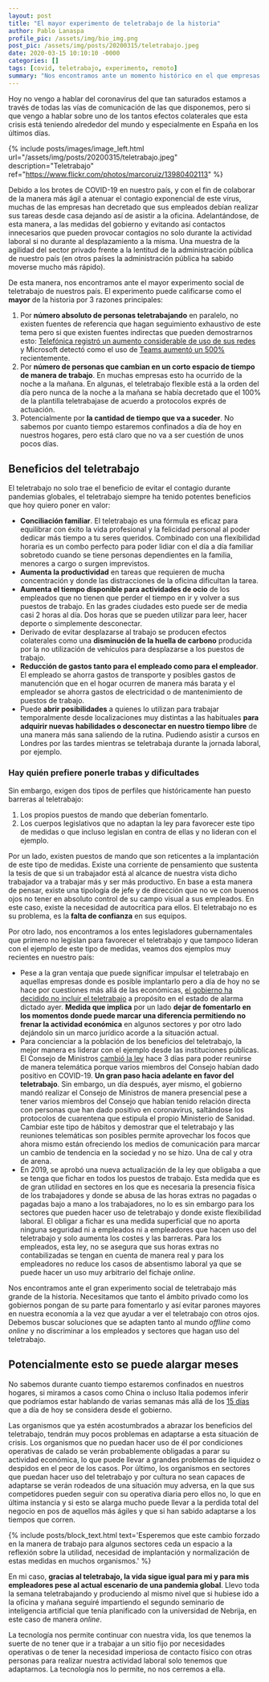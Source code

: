 ```yaml
---
layout: post
title: "El mayor experimento de teletrabajo de la historia"
author: Pablo Lanaspa
profile_pic: /assets/img/bio_img.png
post_pic: /assets/img/posts/20200315/teletrabajo.jpeg
date: 2020-03-15 10:10:10 -0000
categories: []
tags: [covid, teletrabajo, experimento, remoto]
summary: "Nos encontramos ante un momento histórico en el que empresas y gobierno deben incentivar el teletrabajo para evitar una gran..."
---
```


Hoy no vengo a hablar del coronavirus del que tan saturados estamos a través de todas las vías de comunicación de las que disponemos, pero si que vengo a hablar sobre uno de los tantos efectos colaterales que esta crisis está teniendo alrededor del mundo y especialmente en España en los últimos días.

{% include posts/images/image_left.html url="/assets/img/posts/20200315/teletrabajo.jpeg" description="Teletrabajo" ref="https://www.flickr.com/photos/marcoruiz/13980402113" %}

Debido a los brotes de COVID-19 en nuestro país, y con el fin de colaborar de la manera más ágil a atenuar el contagio exponencial de este virus, muchas de las empresas han decretado que sus empleados debían realizar sus tareas desde casa dejando así de asistir a la oficina. Adelantándose, de esta manera, a las medidas del gobierno y evitando así contactos innecesarios que pueden provocar contagios no solo durante la actividad laboral si no durante al desplazamiento a la misma. Una muestra de la agilidad del sector privado frente a la lentitud de la administración pública de nuestro país (en otros países la administración pública ha sabido moverse mucho más rápido).

De esta manera, nos encontramos ante el mayor experimento social de teletrabajo de nuestros país. El experimento puede calificarse como el **mayor** de la historia por 3 razones principales:
1. Por **número absoluto de personas teletrabajando** en paralelo, no existen fuentes de referencia que hagan seguimiento exhaustivo de este tema pero si que existen fuentes indirectas que pueden demostrarnos esto: [Telefónica registró un aumento considerable de uso de sus redes](https://www.bolsamania.com/noticias/empresas/economia--amp-movistar-detecta-un-aumento-considerable-del-trafico-en-sus-redes-por-las-medidas-del-coronavirus--7383727.html) y Microsoft detectó como el uso de [Teams aumentó un 500%](https://mspoweruser.com/microsoft-teams-saw-a-500-percent-increase-in-usage-due-to-coronavirus-outbreak/) recientemente.
2. Por **número de personas que cambian en un corto espacio de tiempo de manera de trabajo**. En muchas empresas esto ha ocurrido de la noche a la mañana. En algunas, el teletrabajo flexible está a la orden del día pero nunca de la noche a la mañana se había decretado que el 100% de la plantilla teletrabajase de acuerdo a protocolos exprés de actuación.
3. Potencialmente por **la cantidad de tiempo que va a suceder**. No sabemos por cuanto tiempo estaremos confinados a día de hoy en nuestros hogares, pero está claro que no va a ser cuestión de unos pocos días.


## Beneficios del teletrabajo

El teletrabajo no solo trae el beneficio de evitar el contagio durante pandemias globales, el teletrabajo siempre ha tenido potentes beneficios que hoy quiero poner en valor:
* **Conciliación familiar**. El teletrabajo es una fórmula es eficaz para equilibrar con éxito la vida profesional y la felicidad personal al poder dedicar más tiempo a tu seres queridos. Combinado con una flexibilidad horaria es un combo perfecto para poder lidiar con el día a día familiar sobretodo cuando se tiene personas dependientes en la familia, menores a cargo o surgen imprevistos.
* **Aumenta la productividad** en tareas que requieren de mucha concentración y donde las distracciones de la oficina dificultan la tarea.
* **Aumenta el tiempo disponible para actividades de ocio** de los empleados que no tienen que perder el tiempo en ir y volver a sus puestos de trabajo. En las grades ciudades esto puede ser de media casi 2 horas al día. Dos horas que se pueden utilizar para leer, hacer deporte o simplemente desconectar.
* Derivado de evitar desplazarse al trabajo se producen efectos colaterales como una **disminución de la huella de carbono** producida por la no utilización de vehículos para desplazarse a los puestos de trabajo.
* **Reducción de gastos tanto para el empleado como para el empleador**. El empleado se ahorra gastos de transporte y posibles gastos de manutención que en el hogar ocurren de manera más barata y el empleador se ahorra gastos de electricidad o de mantenimiento de puestos de trabajo.
* Puede **abrir posibilidades** a quienes lo utilizan para trabajar temporalmente desde localizaciones muy distintas a las habituales **para adquirir nuevas habilidades o desconectar en nuestro tiempo libre** de una manera más sana saliendo de la rutina. Pudiendo asistir a cursos en Londres por las tardes mientras se teletrabaja durante la jornada laboral, por ejemplo.

### Hay quién prefiere ponerle trabas y dificultades

Sin embargo, exigen dos tipos de perfiles que históricamente han puesto barreras al teletrabajo:
1. Los propios puestos de mando que deberían fomentarlo.
2. Los cuerpos legislativos que no adaptan la ley para favorecer este tipo de medidas o que incluso legislan en contra de ellas y no lideran con el ejemplo.

Por un lado, existen puestos de mando que son reticentes a la implantación de este tipo de medidas. Existe una corriente de pensamiento que sustenta la tesis de que si un trabajador está al alcance de nuestra vista dicho trabajador va a trabajar más y ser más productivo. En base a esta manera de pensar, existe una tipología de jefe y de dirección que no ve con buenos ojos no tener en absoluto control de su campo visual a sus empleados. En este caso, existe la necesidad de autocrítica para ellos. El teletrabajo no es su problema, es la **falta de confianza** en sus equipos.

Por otro lado, nos encontramos a los entes legisladores gubernamentales que primero no legislan para favorecer el teletrabajo y que tampoco lideran con el ejemplo de este tipo de medidas, veamos dos ejemplos muy recientes en nuestro país:

* Pese a la gran ventaja que puede significar impulsar el teletrabajo en aquellas empresas donde es posible implantarlo pero a día de hoy no se hace por cuestiones más allá de las económicas, [el gobierno ha decidido no incluir el teletrabajo](https://cincodias.elpais.com/cincodias/2020/03/15/economia/1584233215_616667.html) a propósito en el estado de alarma dictado ayer. **Medida que implica** por un lado **dejar de fomentarlo en los momentos donde puede marcar una diferencia permitiendo no frenar la actividad económica** en algunos sectores y por otro lado dejándolo sin un marco jurídico acorde a la situación actual.
* Para concienciar a la población de los beneficios del teletrabajo, la mejor manera es liderar con el ejemplo desde las instituciones públicas. El Consejo de Ministros [cambió la ley](https://cincodias.elpais.com/cincodias/2020/03/13/economia/1584084873_991795.html) hace 3 días para poder reunirse de manera telemática porque varios miembros del Consejo habían dado positivo en COVID-19. **Un gran paso hacia adelante en favor del teletrabajo**. Sin embargo, un día después, ayer mismo, el gobierno mandó realizar el Consejo de Ministros de manera presencial pese a tener varios miembros del Consejo que habían tenido relación directa con personas que han dado positivo en coronavirus, saltándose los protocolos de cuarentena que estipula el propio Ministerio de Sanidad. Cambiar este tipo de hábitos y demostrar que el teletrabajo y las reuniones telemáticas son posibles permite aprovechar los focos que ahora mismo están ofreciendo los medios de comunicación para marcar un cambio de tendencia en la sociedad y no se hizo. Una de cal y otra de arena.
* En 2019, se aprobó una nueva actualización de la ley que obligaba a que se tenga que fichar en todos los puestos de trabajo. Esta medida que es de gran utilidad en sectores en los que es necesaria la presencia física de los trabajadores y donde se abusa de las horas extras no pagadas o pagadas bajo a mano a los trabajadores, no lo es sin embargo para los sectores que pueden hacer uso de teletrabajo y donde existe flexibilidad laboral. El obligar a fichar es una medida superficial que no aporta ninguna seguridad ni a empleados ni a empleadores que hacen uso del teletrabajo y solo aumenta los costes y las barreras. Para los empleados, esta ley, no se asegura que sus horas extras no contabilizadas se tengan en cuenta de manera real y para los empleadores no reduce los casos de absentismo laboral ya que se puede hacer un uso muy arbitrario del fichaje *online*.

Nos encontramos ante el gran experimento social de teletrabajo más grande de la historia. Necesitamos que tanto el ámbito privado como los gobiernos pongan de su parte para fomentarlo y así evitar parones mayores en nuestra economía a la vez que ayudar a ver el teletrabajo con otros ojos. Debemos buscar soluciones que se adapten tanto al mundo *offline* como *online* y no discriminar a los empleados y sectores que hagan uso del teletrabajo.

## Potencialmente esto se puede alargar meses

No sabemos durante cuanto tiempo estaremos confinados en nuestros hogares, si miramos a casos como China o incluso Italia podemos inferir que podríamos estar hablando de varias semanas más allá de los [15 días](https://cincodias.elpais.com/cincodias/2020/03/13/economia/1584104655_614433.html) que a día de hoy se considera desde el gobierno.

Las organismos que ya estén acostumbrados a abrazar los beneficios del teletrabajo, tendrán muy pocos problemas en adaptarse a esta situación de crisis. Los organismos que no puedan hacer uso de él por condiciones operativas de calado se verán probablemente obligadas a parar su actividad económica, lo que puede llevar a grandes problemas de liquidez o despidos en el peor de los casos. Por último, los organismos en sectores que puedan hacer uso del teletrabajo y por cultura no sean capaces de adaptarse se verán rodeados de una situación muy adversa, en la que sus competidores pueden seguir con su operativa diaria pero ellos no, lo que en última instancia y si esto se alarga mucho puede llevar a la perdida total del negocio en pos de aquellos más ágiles y que si han sabido adaptarse a los tiempos que corren.

{% include posts/block_text.html text='Esperemos que este cambio forzado en la manera de trabajo para algunos sectores ceda un espacio a la reflexión sobre la utilidad, necesidad de implantación y normalización de estas medidas en muchos organismos.' %}

En mi caso, **gracias al teletrabajo, la vida sigue igual para mi y para mis empleadores pese al actual escenario de una pandemia global**. Llevo toda la semana teletrabajando y produciendo al mismo nivel que si hubiese ido a la oficina y mañana seguiré impartiendo el segundo seminario de inteligencia artificial que tenía planificado con la universidad de Nebrija, en este caso de manera *online*.

La tecnología nos permite continuar con nuestra vida, los que tenemos la suerte de no tener que ir a trabajar a un sitio fijo por necesidades operativas o de tener la necesidad imperiosa de contacto físico con otras personas para realizar nuestra actividad laboral solo tenemos que adaptarnos. La tecnología nos lo permite, no nos cerremos a ella.